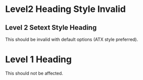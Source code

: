 # Level2 Heading Style Invalid

Level 2 Setext Style Heading
----------------------------

This should be invalid with default options (ATX style preferred).

# Level 1 Heading

This should not be affected.
